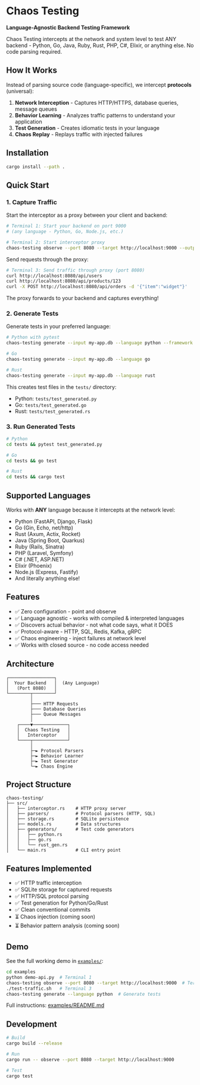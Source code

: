 # Chaos Testing

**Language-Agnostic Backend Testing Framework**

Chaos Testing intercepts at the network and system level to test ANY backend - Python, Go, Java, Ruby, Rust, PHP, C#, Elixir, or anything else. No code parsing required.

## How It Works

Instead of parsing source code (language-specific), we intercept **protocols** (universal):

1. **Network Interception** - Captures HTTP/HTTPS, database queries, message queues
2. **Behavior Learning** - Analyzes traffic patterns to understand your application
3. **Test Generation** - Creates idiomatic tests in your language
4. **Chaos Replay** - Replays traffic with injected failures

## Installation

```bash
cargo install --path .
```

## Quick Start

### 1. Capture Traffic

Start the interceptor as a proxy between your client and backend:

```bash
# Terminal 1: Start your backend on port 9000
# (any language - Python, Go, Node.js, etc.)

# Terminal 2: Start interceptor proxy
chaos-testing observe --port 8080 --target http://localhost:9000 --output my-app.db
```

Send requests through the proxy:

```bash
# Terminal 3: Send traffic through proxy (port 8080)
curl http://localhost:8080/api/users
curl http://localhost:8080/api/products/123
curl -X POST http://localhost:8080/api/orders -d '{"item":"widget"}'
```

The proxy forwards to your backend and captures everything!

### 2. Generate Tests

Generate tests in your preferred language:

```bash
# Python with pytest
chaos-testing generate --input my-app.db --language python --framework pytest

# Go
chaos-testing generate --input my-app.db --language go

# Rust
chaos-testing generate --input my-app.db --language rust
```

This creates test files in the `tests/` directory:
- Python: `tests/test_generated.py`
- Go: `tests/test_generated.go`
- Rust: `tests/test_generated.rs`

### 3. Run Generated Tests

```bash
# Python
cd tests && pytest test_generated.py

# Go
cd tests && go test

# Rust
cd tests && cargo test
```

## Supported Languages

Works with **ANY** language because it intercepts at the network level:
- Python (FastAPI, Django, Flask)
- Go (Gin, Echo, net/http)
- Rust (Axum, Actix, Rocket)
- Java (Spring Boot, Quarkus)
- Ruby (Rails, Sinatra)
- PHP (Laravel, Symfony)
- C# (.NET, ASP.NET)
- Elixir (Phoenix)
- Node.js (Express, Fastify)
- And literally anything else!

## Features

- ✅ Zero configuration - point and observe
- ✅ Language agnostic - works with compiled & interpreted languages
- ✅ Discovers actual behavior - not what code says, what it DOES
- ✅ Protocol-aware - HTTP, SQL, Redis, Kafka, gRPC
- ✅ Chaos engineering - inject failures at network level
- ✅ Works with closed source - no code access needed

## Architecture

```
┌─────────────────┐
│  Your Backend   │  (Any Language)
│   (Port 8080)   │
└────────┬────────┘
         │
         ├─── HTTP Requests
         ├─── Database Queries
         ├─── Queue Messages
         │
    ┌────▼─────────────┐
    │  Chaos Testing   │
    │   Interceptor    │
    └────┬─────────────┘
         │
         ├─► Protocol Parsers
         ├─► Behavior Learner
         ├─► Test Generator
         └─► Chaos Engine
```

## Project Structure

```
chaos-testing/
├── src/
│   ├── interceptor.rs    # HTTP proxy server
│   ├── parsers/          # Protocol parsers (HTTP, SQL)
│   ├── storage.rs        # SQLite persistence
│   ├── models.rs         # Data structures
│   ├── generators/       # Test code generators
│   │   ├── python.rs
│   │   ├── go.rs
│   │   └── rust_gen.rs
│   └── main.rs           # CLI entry point
```

## Features Implemented

- ✅ HTTP traffic interception
- ✅ SQLite storage for captured requests
- ✅ HTTP/SQL protocol parsing
- ✅ Test generation for Python/Go/Rust
- ✅ Clean conventional commits
- ⏳ Chaos injection (coming soon)
- ⏳ Behavior pattern analysis (coming soon)

## Demo

See the full working demo in [`examples/`](examples/):

```bash
cd examples
python demo-api.py  # Terminal 1
chaos-testing observe --port 8080 --target http://localhost:9000  # Terminal 2
./test-traffic.sh   # Terminal 3
chaos-testing generate --language python  # Generate tests
```

Full instructions: [examples/README.md](examples/README.md)

## Development

```bash
# Build
cargo build --release

# Run
cargo run -- observe --port 8080 --target http://localhost:9000

# Test
cargo test
```
